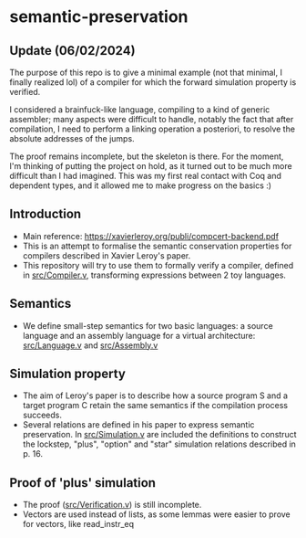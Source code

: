 # semantic-preservation

## Update (06/02/2024)

The purpose of this repo is to give a minimal example (not that minimal, I finally realized lol) of a compiler for which the forward simulation property is verified.

I considered a brainfuck-like language, compiling to a kind of generic assembler; many aspects were difficult to handle, notably the fact that after compilation, I need to perform a linking operation a posteriori, to resolve the absolute addresses of the jumps.

The proof remains incomplete, but the skeleton is there. For the moment, I'm thinking of putting the project on hold, as it turned out to be much more difficult than I had imagined. This was my first real contact with Coq and dependent types, and it allowed me to make progress on the basics :)

## Introduction

- Main reference: https://xavierleroy.org/publi/compcert-backend.pdf
- This is an attempt to formalise the semantic conservation properties for compilers described in Xavier Leroy's paper.
- This repository will try to use them to formally verify a compiler, defined in [src/Compiler.v](src/Compiler.v), transforming expressions between 2 toy languages.

## Semantics

- We define small-step semantics for two basic languages: a source language and an assembly language for a virtual architecture: [src/Language.v](src/Language.v) and [src/Assembly.v](src/Assembly.v)
  
## Simulation property

- The aim of Leroy's paper is to describe how a source program S and a target program C retain the same semantics if the compilation process succeeds.
- Several relations are defined in his paper to express semantic preservation. In [src/Simulation.v](src/Simulation.v) are included the definitions to construct the lockstep, "plus", "option" and "star" simulation relations described in p. 16.

## Proof of 'plus' simulation

- The proof ([src/Verification.v](src/Verification.v)) is still incomplete.
- Vectors are used instead of lists, as some lemmas were easier to prove for vectors, like read\_instr\_eq
